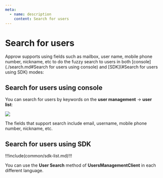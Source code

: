 ```yaml
---
meta:
  - name: description
    content: Search for users
---
```


# Search for users

<LastUpdated/>

Approw supports using fields such as mailbox, user name, mobile phone number, nickname, etc to do the fuzzy search to users in both [console](./search.md#Search for users using console) and [SDK](#Search for users using SDK) modes:

## Search for users using console

You can search for users by keywords on the **user management** -> **user list**:

![](https://cdn.authing.cn/blog/20201019174154.png)

The fields that support search include email, username, mobile phone number, nickname, etc.

## Search for users using SDK

!!!include(common/sdk-list.md)!!!

You can use the **User Search** method of **UsersManagementClient** in each different language.
